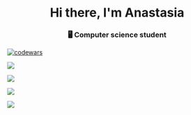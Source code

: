 
<h1 align="center">Hi there, I'm Anastasia</a> 
<h3 align="center"> 🖥 Computer science student</h3>

<!-- [![Top Langs](https://github-readme-stats.vercel.app/api/top-langs/?username=Wolpertingerlight)](https://github.com/Wolpertingerlight/github-readme-stats)
 -->
 
[![codewars](https://www.codewars.com/users/Wolpertingerlight/badges/large)](https://www.codewars.com/users/Wolpertingerlight)

<div display="flex"   background-color: #EAF0F6;>

![](https://github-profile-summary-cards.vercel.app/api/cards/profile-details?username=Wolpertingerlight&theme=github)

![](https://github-profile-summary-cards.vercel.app/api/cards/most-commit-language?username=Wolpertingerlight&theme=github)

![](https://github-profile-summary-cards.vercel.app/api/cards/repos-per-language?username=Wolpertingerlight&theme=github)

![](https://github-profile-summary-cards.vercel.app/api/cards/stats?username=Wolpertingerlight&theme=github)
 </div>


